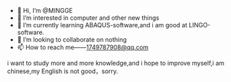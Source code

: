 - 👋 Hi, I’m @MINGGE
- 👀 I’m interested in computer and other new things
- 🌱 I’m currently learning ABAQUS-software,and i am good at LINGO-software. 
- 💞️ I’m looking to collaborate on nothing
- 📫 How to reach me——1749787908@qq.com

<!---
MINGGEKAI/MINGGEKAI is a ✨ special ✨ repository because its `README.md` (this file) appears on your GitHub profile.
You can click the Preview link to take a look at your changes.
--->i want to study more and more knowledge,and i hope to improve myself,i am chinese,my English is not good，sorry.
